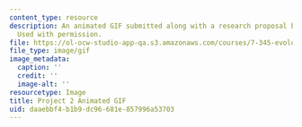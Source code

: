 ```yaml
---
content_type: resource
description: An animated GIF submitted along with a research proposal by Francis Wolenski.
  Used with permission.
file: https://ol-ocw-studio-app-qa.s3.amazonaws.com/courses/7-345-evolution-of-the-immune-system-spring-2005/daaebbf4b1b9dc96681e857996a53703_francisanimated.gif
file_type: image/gif
image_metadata:
  caption: ''
  credit: ''
  image-alt: ''
resourcetype: Image
title: Project 2 Animated GIF
uid: daaebbf4-b1b9-dc96-681e-857996a53703
---
```

